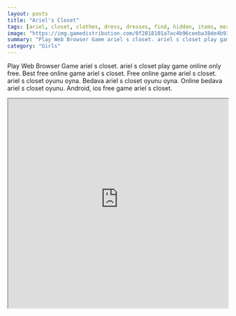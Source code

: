 ```yaml
---
layout: posts
title: "Ariel's Closet"
tags: [ariel, closet, clothes, dress, dresses, find, hidden, items, mermaid, objects, princess, room, seek, underwater, free, online, games, oyna, game, free, games, play, play, games]
image: "https://img.gamedistribution.com/0f2818101a7ac4b96ceeba38de4b934c.jpg"
summary: "Play Web Browser Game ariel s closet. ariel s closet play game online only free. Best free online game ariel s closet. Free online game ariel s closet. ariel s closet oyunu oyna. Bedava ariel s closet oyunu oyna. Online bedava ariel s closet oyunu. Android, ios free game ariel s closet."
category: "Girls"
---
```


Play Web Browser Game ariel s closet. ariel s closet play game online only free. Best free online game ariel s closet. Free online game ariel s closet. ariel s closet oyunu oyna. Bedava ariel s closet oyunu oyna. Online bedava ariel s closet oyunu. Android, ios free game ariel s closet.

<iframe width="100%" height="480px;" src="https://flash.gamedistribution.com?game=0f2818101a7ac4b96ceeba38de4b934c"></iframe>